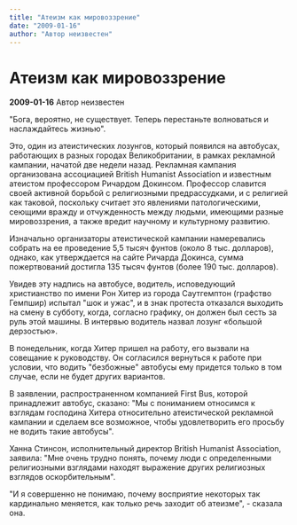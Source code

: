 ```yaml
---
title: "Атеизм как мировоззрение"
date: "2009-01-16"
author: "Автор неизвестен"
---
```


# Атеизм как мировоззрение

**2009-01-16** Автор неизвестен

"Бога, вероятно, не существует. Теперь перестаньте волноваться и наслаждайтесь жизнью".

Это, один из атеистических лозунгов, который появился на автобусах, работающих в разных городах Великобритании, в рамках рекламной кампании, начатой две недели назад. Рекламная кампания организована ассоциацией British Humanist Association и известным атеистом профессором Ричардом Докинсом. Профессор славится своей активной борьбой с религиозными предрассудками, и с религией как таковой, поскольку считает это явлениями патологическими, сеющими вражду и отчужденность между людьми, имеющими разные мировоззрения, а также вредит научному и культурному развитию.

Изначально организаторы атеистической кампании намеревались собрать на ее проведение 5,5 тысяч фунтов (около 8 тыс. долларов), однако, как утверждается на сайте Ричарда Докинса, сумма пожертвований достигла 135 тысяч фунтов (более 190 тыс. долларов).

Увидев эту надпись на автобусе, водитель, исповедующий христианство по имени Рон Хитер из города Саутгемптон (графство Гемпшир) испытал "шок и ужас", и в знак протеста отказался выходить на смену в субботу, когда, согласно графику, он должен был сесть за руль этой машины. В интервью водитель назвал лозунг «большой дерзостью».

В понедельник, когда Хитер пришел на работу, его вызвали на совещание к руководству. Он согласился вернуться к работе при условии, что водить "безбожные" автобусы ему придется только в том случае, если не будет других вариантов.

В заявлении, распространенном компанией First Bus, которой принадлежит автобус, сказано: "Мы с пониманием относимся к взглядам господина Хитера относительно атеистической рекламной кампании и сделаем все возможное, чтобы удовлетворить его просьбу не водить такие автобусы".

Ханна Стинсон, исполнительный директор British Humanist Association, заявила: "Мне очень трудно понять, почему люди с определенными религиозными взглядами находят выражение других религиозных взглядов оскорбительным".

"И я совершенно не понимаю, почему восприятие некоторых так кардинально меняется, как только речь заходит об атеизме", - сказала она.